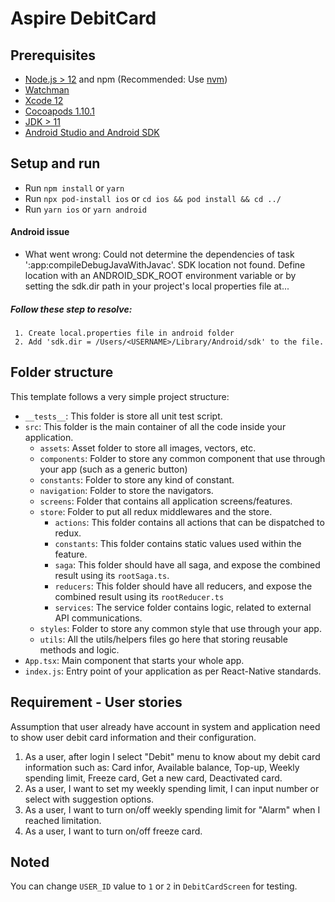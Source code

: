 # Aspire DebitCard

## Prerequisites

- [Node.js > 12](https://nodejs.org) and npm (Recommended: Use [nvm](https://github.com/nvm-sh/nvm))
- [Watchman](https://facebook.github.io/watchman)
- [Xcode 12](https://developer.apple.com/xcode)
- [Cocoapods 1.10.1](https://cocoapods.org)
- [JDK > 11](https://www.oracle.com/java/technologies/javase-jdk11-downloads.html)
- [Android Studio and Android SDK](https://developer.android.com/studio)

## Setup and run

- Run ```npm install``` or ```yarn```
- Run ```npx pod-install ios``` or ```cd ios && pod install && cd ../```
- Run `yarn ios` or `yarn android`

#### Android issue

  * What went wrong: Could not determine the dependencies of task ':app:compileDebugJavaWithJavac'. SDK location not found. Define location with an ANDROID_SDK_ROOT environment variable or by setting the sdk.dir path in your project's local properties file at...

##### Follow these step to resolve:
     1. Create local.properties file in android folder
     2. Add 'sdk.dir = /Users/<USERNAME>/Library/Android/sdk' to the file.


## Folder structure

This template follows a very simple project structure:

- `__tests__`: This folder is store all unit test script.
- `src`: This folder is the main container of all the code inside your application.
  - `assets`: Asset folder to store all images, vectors, etc.
  - `components`: Folder to store any common component that use through your app (such as a generic button)
  - `constants`: Folder to store any kind of constant.
  - `navigation`: Folder to store the navigators.
  - `screens`: Folder that contains all application screens/features.
  - `store`: Folder to put all redux middlewares and the store.
      - `actions`: This folder contains all actions that can be dispatched to redux.
      - `constants`: This folder contains static values used within the feature.
      - `saga`: This folder should have all saga, and expose the combined result using its `rootSaga.ts`.
      - `reducers`: This folder should have all reducers, and expose the combined result using its `rootReducer.ts`
      - `services`: The service folder contains logic, related to external API communications.
  - `styles`: Folder to store any common style that use through your app.      
  - `utils`: All the utils/helpers files go here that storing reusable methods and logic.
- `App.tsx`: Main component that starts your whole app.
- `index.js`: Entry point of your application as per React-Native standards.

 ## Requirement - User stories
 Assumption that user already have account in system and application need to show user debit card information and their configuration.
 1. As a user, after login I select "Debit" menu to know about my debit card information such as: Card infor, Available balance, Top-up, Weekly spending limit, Freeze card, Get a new card, Deactivated card.
 2. As a user, I want to set my weekly spending limit, I can input number or select with suggestion options.
 3. As a user, I want to turn on/off weekly spending limit for "Alarm" when I reached limitation.
 4. As a user, I want to turn on/off freeze card.
 
  ## Noted
 You can change `USER_ID` value to `1` or `2` in `DebitCardScreen` for testing.

